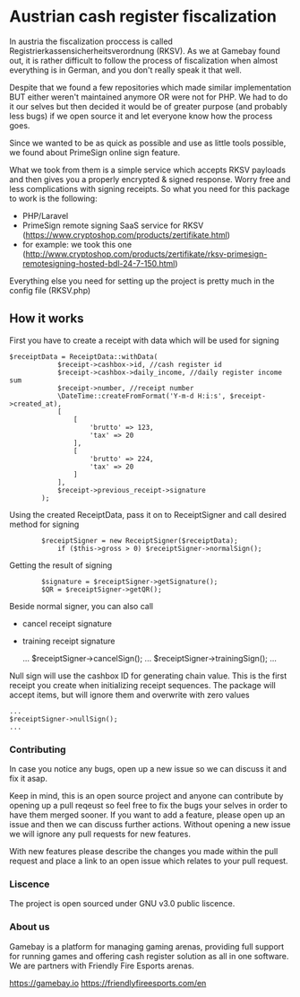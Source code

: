 # Austrian cash register fiscalization
In austria the fiscalization proccess is called Registrierkassensicherheitsverordnung (RKSV).
As we at Gamebay found out, it is rather difficult to follow the process of fiscalization when almost everything is in German, and you don't really speak it that well.

Despite that we found a few repositories which made similar implementation BUT either weren't maintained anymore OR were not for PHP.
We had to do it our selves but then decided it would be of greater purpose (and probably less bugs) if we open source it and let everyone know how the process goes.

Since we wanted to be as quick as possible and use as little tools possible, we found about PrimeSign online sign feature.

What we took from them is a simple service which accepts RKSV payloads and then gives you a properly encrypted & signed response.
Worry free and less complications with signing receipts.
So what you need for this package to work is the following:
- PHP/Laravel
- PrimeSign remote signing SaaS service for RKSV (https://www.cryptoshop.com/products/zertifikate.html)
- for example: we took this one (http://www.cryptoshop.com/products/zertifikate/rksv-primesign-remotesigning-hosted-bdl-24-7-150.html)

Everything else you need for setting up the project is pretty much in the config file (RKSV.php)

## How it works

First you have to create a receipt with data which will be used for signing

    $receiptData = ReceiptData::withData(
                $receipt->cashbox->id, //cash register id
                $receipt->cashbox->daily_income, //daily register income sum
                $receipt->number, //receipt number
                \DateTime::createFromFormat('Y-m-d H:i:s', $receipt->created_at),
                [
                    [
                        'brutto' => 123,
                        'tax' => 20        
                    ],
                    [
                        'brutto' => 224,
                        'tax' => 20 
                    ]
                ],
                $receipt->previous_receipt->signature
            ); 

Using the created ReceiptData, pass it on to ReceiptSigner and call desired method for signing


            $receiptSigner = new ReceiptSigner($receiptData);
                if ($this->gross > 0) $receiptSigner->normalSign();

Getting the result of signing

            $signature = $receiptSigner->getSignature();
            $QR = $receiptSigner->getQR();

Beside normal signer, you can also call
 * cancel receipt signature
 * training receipt signature

    ...
    $receiptSigner->cancelSign();
    ...
    $receiptSigner->trainingSign();
    ...
    
Null sign will use the cashbox ID for generating chain value.
This is the first receipt you create when initializing receipt sequences.
The package will accept items, but will ignore them and overwrite with zero values

    ...
    $receiptSigner->nullSign();
    ...


### Contributing

In case you notice any bugs, open up a new issue so we can discuss it and fix it asap.

Keep in mind, this is an open source project and anyone can contribute by opening up a pull reqeust so feel free to fix the bugs your selves in order to have them merged sooner.
If you want to add a feature, please open up an issue and then we can discuss further actions. Without opening a new issue we will ignore any pull requests for new features.

With new features please describe the changes you made within the pull request and place a link to an open issue which relates to your pull request.

### Liscence

The project is open sourced under GNU v3.0 public liscence.


### About us

Gamebay is a platform for managing gaming arenas, providing full support for running games and offering cash register solution as all in one software.
We are partners with Friendly Fire Esports arenas.

https://gamebay.io
https://friendlyfireesports.com/en